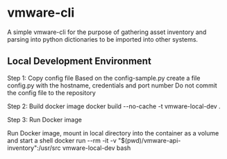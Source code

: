 # vmware-cli
A simple vmware-cli for the purpose of gathering asset inventory and parsing into python dictionaries to be imported into other systems.

## Local Development Environment
Step 1: Copy config file
Based on the config-sample.py create a file config.py with the hostname, credentials and port number
Do not commit the config file to the repository

Step 2: Build docker image
docker build --no-cache -t vmware-local-dev .

Step 3: Run Docker image

Run Docker image, mount in local directory into the container as a volume and start a shell
docker run --rm -it -v "$(pwd)/vmware-api-inventory":/usr/src vmware-local-dev bash
